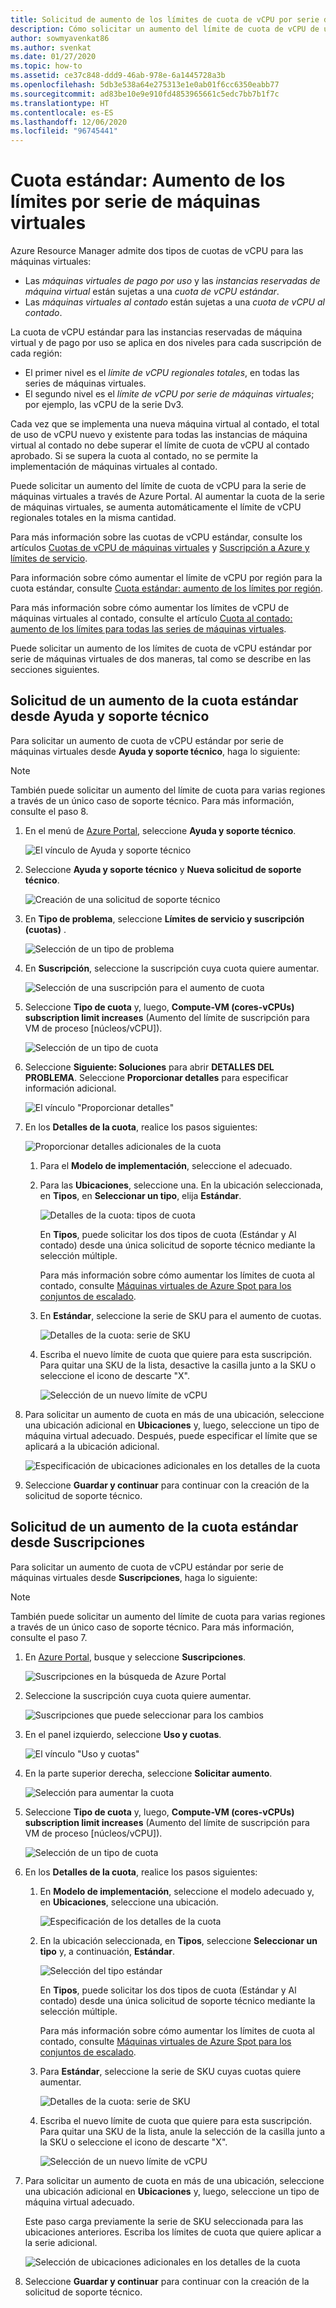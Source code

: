 ```yaml
---
title: Solicitud de aumento de los límites de cuota de vCPU por serie de máquinas virtuales de Azure
description: Cómo solicitar un aumento del límite de cuota de vCPU de una serie de máquinas virtuales en Azure Portal, que aumenta el límite de vCPU regional total en la misma cantidad.
author: sowmyavenkat86
ms.author: svenkat
ms.date: 01/27/2020
ms.topic: how-to
ms.assetid: ce37c848-ddd9-46ab-978e-6a1445728a3b
ms.openlocfilehash: 5db3e538a64e275313e1e0ab01f6cc6350eabb77
ms.sourcegitcommit: ad83be10e9e910fd4853965661c5edc7bb7b1f7c
ms.translationtype: HT
ms.contentlocale: es-ES
ms.lasthandoff: 12/06/2020
ms.locfileid: "96745441"
---
```

# <a name="standard-quota-increase-limits-by-vm-series"></a>Cuota estándar: Aumento de los límites por serie de máquinas virtuales

Azure Resource Manager admite dos tipos de cuotas de vCPU para las máquinas virtuales:

* Las *máquinas virtuales de pago por uso* y las *instancias reservadas de máquina virtual* están sujetas a una *cuota de vCPU estándar*.
* Las *máquinas virtuales al contado* están sujetas a una *cuota de vCPU al contado*.

La cuota de vCPU estándar para las instancias reservadas de máquina virtual y de pago por uso se aplica en dos niveles para cada suscripción de cada región:

* El primer nivel es el *límite de vCPU regionales totales*, en todas las series de máquinas virtuales.
* El segundo nivel es el *límite de vCPU por serie de máquinas virtuales*; por ejemplo, las vCPU de la serie Dv3.

Cada vez que se implementa una nueva máquina virtual al contado, el total de uso de vCPU nuevo y existente para todas las instancias de máquina virtual al contado no debe superar el límite de cuota de vCPU al contado aprobado. Si se supera la cuota al contado, no se permite la implementación de máquinas virtuales al contado.

Puede solicitar un aumento del límite de cuota de vCPU para la serie de máquinas virtuales a través de Azure Portal. Al aumentar la cuota de la serie de máquinas virtuales, se aumenta automáticamente el límite de vCPU regionales totales en la misma cantidad.

Para más información sobre las cuotas de vCPU estándar, consulte los artículos [Cuotas de vCPU de máquinas virtuales](../../virtual-machines/windows/quotas.md) y [Suscripción a Azure y límites de servicio](./classic-deployment-model-quota-increase-requests.md).

Para información sobre cómo aumentar el límite de vCPU por región para la cuota estándar, consulte [Cuota estándar: aumento de los límites por región](regional-quota-requests.md).

Para más información sobre cómo aumentar los límites de vCPU de máquinas virtuales al contado, consulte el artículo [Cuota al contado: aumento de los límites para todas las series de máquinas virtuales](low-priority-quota.md).

Puede solicitar un aumento de los límites de cuota de vCPU estándar por serie de máquinas virtuales de dos maneras, tal como se describe en las secciones siguientes.

## <a name="request-a-standard-quota-increase-from-help--support"></a>Solicitud de un aumento de la cuota estándar desde Ayuda y soporte técnico

Para solicitar un aumento de cuota de vCPU estándar por serie de máquinas virtuales desde **Ayuda y soporte técnico**, haga lo siguiente:

> [!NOTE]
> También puede solicitar un aumento del límite de cuota para varias regiones a través de un único caso de soporte técnico. Para más información, consulte el paso 8.

1. En el menú de [Azure Portal](https://portal.azure.com), seleccione **Ayuda y soporte técnico**.

   ![El vínculo de Ayuda y soporte técnico](./media/resource-manager-core-quotas-request/help-plus-support.png)

1. Seleccione **Ayuda y soporte técnico** y **Nueva solicitud de soporte técnico**.

    ![Creación de una solicitud de soporte técnico](./media/resource-manager-core-quotas-request/new-support-request.png)

1. En **Tipo de problema**, seleccione **Límites de servicio y suscripción (cuotas)** .

   ![Selección de un tipo de problema](./media/resource-manager-core-quotas-request/select-quota-issue-type.png)

1. En **Suscripción**, seleccione la suscripción cuya cuota quiere aumentar.

   ![Selección de una suscripción para el aumento de cuota](./media/resource-manager-core-quotas-request/select-subscription-support-request.png)

1. Seleccione **Tipo de cuota** y, luego, **Compute-VM (cores-vCPUs) subscription limit increases** (Aumento del límite de suscripción para VM de proceso [núcleos/vCPU]).

   ![Selección de un tipo de cuota](./media/resource-manager-core-quotas-request/select-quota-type.png)

1. Seleccione **Siguiente: Soluciones** para abrir **DETALLES DEL PROBLEMA**. Seleccione **Proporcionar detalles** para especificar información adicional.

   ![El vínculo "Proporcionar detalles"](./media/resource-manager-core-quotas-request/provide-details-link.png)

1. En los **Detalles de la cuota**, realice los pasos siguientes:

   ![Proporcionar detalles adicionales de la cuota](./media/resource-manager-core-quotas-request/quota-details-deployment-rm-locations.png)

   1. Para el **Modelo de implementación**, seleccione el adecuado.

   1. Para las **Ubicaciones**, seleccione una. En la ubicación seleccionada, en **Tipos**, en **Seleccionar un tipo**, elija **Estándar**.

      ![Detalles de la cuota: tipos de cuota](./media/resource-manager-core-quotas-request/quota-details-select-standard-type.png)

      En **Tipos**, puede solicitar los dos tipos de cuota (Estándar y Al contado) desde una única solicitud de soporte técnico mediante la selección múltiple.

      Para más información sobre cómo aumentar los límites de cuota al contado, consulte [Máquinas virtuales de Azure Spot para los conjuntos de escalado](../../virtual-machine-scale-sets/use-spot.md).

   1. En **Estándar**, seleccione la serie de SKU para el aumento de cuotas.

      ![Detalles de la cuota: serie de SKU](./media/resource-manager-core-quotas-request/quota-details-standard-select-series.png)

   1. Escriba el nuevo límite de cuota que quiere para esta suscripción. Para quitar una SKU de la lista, desactive la casilla junto a la SKU o seleccione el icono de descarte "X".

      ![Selección de un nuevo límite de vCPU](./media/resource-manager-core-quotas-request/quota-details-standard-set-vcpu-limit.png)

1. Para solicitar un aumento de cuota en más de una ubicación, seleccione una ubicación adicional en **Ubicaciones** y, luego, seleccione un tipo de máquina virtual adecuado. Después, puede especificar el límite que se aplicará a la ubicación adicional.

   ![Especificación de ubicaciones adicionales en los detalles de la cuota](./media/resource-manager-core-quotas-request/quota-details-multiple-locations.png)

1. Seleccione **Guardar y continuar** para continuar con la creación de la solicitud de soporte técnico.

## <a name="request-a-standard-quota-increase-from-subscriptions"></a>Solicitud de un aumento de la cuota estándar desde Suscripciones

Para solicitar un aumento de cuota de vCPU estándar por serie de máquinas virtuales desde **Suscripciones**, haga lo siguiente:

> [!NOTE]
> También puede solicitar un aumento del límite de cuota para varias regiones a través de un único caso de soporte técnico. Para más información, consulte el paso 7.

1. En [Azure Portal](https://portal.azure.com), busque y seleccione **Suscripciones**.

   ![Suscripciones en la búsqueda de Azure Portal](./media/resource-manager-core-quotas-request/search-for-subscriptions.png)

1. Seleccione la suscripción cuya cuota quiere aumentar.

   ![Suscripciones que puede seleccionar para los cambios](./media/resource-manager-core-quotas-request/select-subscription-change-quota.png)

1. En el panel izquierdo, seleccione **Uso y cuotas**.

   ![El vínculo "Uso y cuotas"](./media/resource-manager-core-quotas-request/select-usage-plus-quotas.png)

1. En la parte superior derecha, seleccione **Solicitar aumento**.

   ![Selección para aumentar la cuota](./media/resource-manager-core-quotas-request/request-increase-from-subscription.png)

1. Seleccione **Tipo de cuota** y, luego, **Compute-VM (cores-vCPUs) subscription limit increases** (Aumento del límite de suscripción para VM de proceso [núcleos/vCPU]).

   ![Selección de un tipo de cuota](./media/resource-manager-core-quotas-request/select-quota-type.png)

1. En los **Detalles de la cuota**, realice los pasos siguientes:

   1. En **Modelo de implementación**, seleccione el modelo adecuado y, en **Ubicaciones**, seleccione una ubicación.

      ![Especificación de los detalles de la cuota](./media/resource-manager-core-quotas-request/quota-details-deployment-rm-locations.png)

   1. En la ubicación seleccionada, en **Tipos**, seleccione **Seleccionar un tipo** y, a continuación, **Estándar**.

      ![Selección del tipo estándar](./media/resource-manager-core-quotas-request/quota-details-select-standard-type.png)

      En **Tipos**, puede solicitar los dos tipos de cuota (Estándar y Al contado) desde una única solicitud de soporte técnico mediante la selección múltiple.

      Para más información sobre cómo aumentar los límites de cuota al contado, consulte [Máquinas virtuales de Azure Spot para los conjuntos de escalado](../../virtual-machine-scale-sets/use-spot.md).

   1. Para **Estándar**, seleccione la serie de SKU cuyas cuotas quiere aumentar.

      ![Detalles de la cuota: serie de SKU](./media/resource-manager-core-quotas-request/quota-details-standard-select-series.png)

   1. Escriba el nuevo límite de cuota que quiere para esta suscripción. Para quitar una SKU de la lista, anule la selección de la casilla junto a la SKU o seleccione el icono de descarte "X".

      ![Selección de un nuevo límite de vCPU](./media/resource-manager-core-quotas-request/quota-details-standard-set-vcpu-limit.png)

1. Para solicitar un aumento de cuota en más de una ubicación, seleccione una ubicación adicional en **Ubicaciones** y, luego, seleccione un tipo de máquina virtual adecuado.

   Este paso carga previamente la serie de SKU seleccionada para las ubicaciones anteriores. Escriba los límites de cuota que quiere aplicar a la serie adicional.

   ![Selección de ubicaciones adicionales en los detalles de la cuota](./media/resource-manager-core-quotas-request/quota-details-multiple-locations.png)

1. Seleccione **Guardar y continuar** para continuar con la creación de la solicitud de soporte técnico.